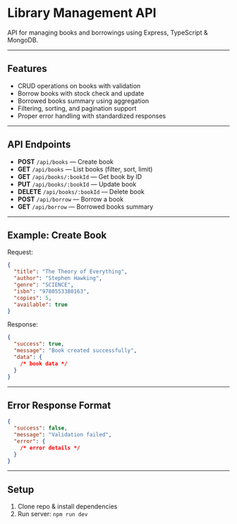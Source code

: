 # Library Management API

API for managing books and borrowings using Express, TypeScript & MongoDB.

---

## Features

- CRUD operations on books with validation
- Borrow books with stock check and update
- Borrowed books summary using aggregation
- Filtering, sorting, and pagination support
- Proper error handling with standardized responses

---

## API Endpoints

- **POST** `/api/books` — Create book
- **GET** `/api/books` — List books (filter, sort, limit)
- **GET** `/api/books/:bookId` — Get book by ID
- **PUT** `/api/books/:bookId` — Update book
- **DELETE** `/api/books/:bookId` — Delete book
- **POST** `/api/borrow` — Borrow a book
- **GET** `/api/borrow` — Borrowed books summary

---

## Example: Create Book

Request:

```json
{
  "title": "The Theory of Everything",
  "author": "Stephen Hawking",
  "genre": "SCIENCE",
  "isbn": "9780553380163",
  "copies": 5,
  "available": true
}
```

Response:

```json
{
  "success": true,
  "message": "Book created successfully",
  "data": {
    /* book data */
  }
}
```

---

## Error Response Format

```json
{
  "success": false,
  "message": "Validation failed",
  "error": {
    /* error details */
  }
}
```

---

## Setup

1. Clone repo & install dependencies
2. Run server: `npm run dev`
